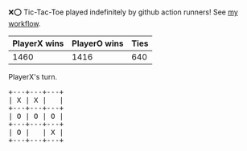 :x::o: Tic-Tac-Toe played indefinitely by github action runners! See [my workflow](.github/workflows/play.yaml).

|PlayerX wins|PlayerO wins|Ties|
|-|-|-|
|1460|1416|640|

PlayerX's turn.

<pre>
+---+---+---+
| X | X |   |
+---+---+---+
| O | O | O |
+---+---+---+
| O |   | X |
+---+---+---+
</pre>
